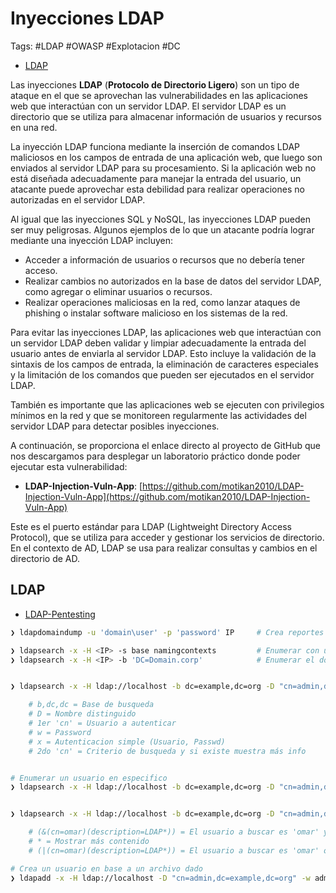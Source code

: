 # Inyecciones LDAP

Tags: #LDAP #OWASP #Explotacion #DC 

* [LDAP](https://www.profesionalreview.com/2019/01/05/ldap/)

Las inyecciones **LDAP** (**Protocolo de Directorio Ligero**) son un tipo de ataque en el que se aprovechan las vulnerabilidades en las aplicaciones web que interactúan con un servidor LDAP. El servidor LDAP es un directorio que se utiliza para almacenar información de usuarios y recursos en una red.

La inyección LDAP funciona mediante la inserción de comandos LDAP maliciosos en los campos de entrada de una aplicación web, que luego son enviados al servidor LDAP para su procesamiento. Si la aplicación web no está diseñada adecuadamente para manejar la entrada del usuario, un atacante puede aprovechar esta debilidad para realizar operaciones no autorizadas en el servidor LDAP.

Al igual que las inyecciones SQL y NoSQL, las inyecciones LDAP pueden ser muy peligrosas. Algunos ejemplos de lo que un atacante podría lograr mediante una inyección LDAP incluyen:

-   Acceder a información de usuarios o recursos que no debería tener acceso.
-   Realizar cambios no autorizados en la base de datos del servidor LDAP, como agregar o eliminar usuarios o recursos.
-   Realizar operaciones maliciosas en la red, como lanzar ataques de phishing o instalar software malicioso en los sistemas de la red.

Para evitar las inyecciones LDAP, las aplicaciones web que interactúan con un servidor LDAP deben validar y limpiar adecuadamente la entrada del usuario antes de enviarla al servidor LDAP. Esto incluye la validación de la sintaxis de los campos de entrada, la eliminación de caracteres especiales y la limitación de los comandos que pueden ser ejecutados en el servidor LDAP.

También es importante que las aplicaciones web se ejecuten con privilegios mínimos en la red y que se monitoreen regularmente las actividades del servidor LDAP para detectar posibles inyecciones.

A continuación, se proporciona el enlace directo al proyecto de GitHub que nos descargamos para desplegar un laboratorio práctico donde poder ejecutar esta vulnerabilidad:

-   **LDAP-Injection-Vuln-App**: [https://github.com/motikan2010/LDAP-Injection-Vuln-App](https://github.com/motikan2010/LDAP-Injection-Vuln-App)

Este es el puerto estándar para LDAP (Lightweight Directory Access Protocol), que se utiliza para acceder y gestionar los servicios de directorio. En el contexto de AD, LDAP se usa para realizar consultas y cambios en el directorio de AD.

## LDAP

* [LDAP-Pentesting](https://book.hacktricks.wiki/en/network-services-pentesting/pentesting-ldap.html#ldapsearch)

```bash 
❯ ldapdomaindump -u 'domain\user' -p 'password' IP     # Crea reportes para poder ver la info desde la web
```

```bash 
❯ ldapsearch -x -H <IP> -s base namingcontexts         # Enumerar con una autenticación simple
❯ ldapsearch -x -H <IP> -b 'DC=Domain.corp'            # Enumerar el dominio 


❯ ldapsearch -x -H ldap://localhost -b dc=example,dc=org -D "cn=admin,dc=Domain,dc=corp" -w admin 'cn=admin'   # Mirar la información del usuario admin 

	# b,dc,dc = Base de busqueda
	# D = Nombre distinguido
	# 1er 'cn' = Usuario a autenticar
	# w = Password 
	# x = Autenticacion simple (Usuario, Passwd)
	# 2do 'cn' = Criterio de busqueda y si existe muestra más info  


# Enumerar un usuario en especifico 
❯ ldapsearch -x -H ldap://localhost -b dc=example,dc=org -D "cn=admin,dc=Domain,dc=org" -w admin 'cn=omar'


❯ ldapsearch -x -H ldap://localhost -b dc=example,dc=org -D "cn=admin,dc=Domain,dc=org" -w admin '(&(cn=omar)(description=LDAP*))'

	# (&(cn=omar)(description=LDAP*)) = El usuario a buscar es 'omar' y su descripción es LDAP 
	# * = Mostrar más contenido 
	# (|(cn=omar)(description=LDAP*)) = El usuario a buscar es 'omar' o su descripción es LDAP
```

```bash
# Crea un usuario en base a un archivo dado 
❯ ldapadd -x -H ldap://localhost -D "cn=admin,dc=example,dc=org" -w admin -f newuser.ldif  
```
